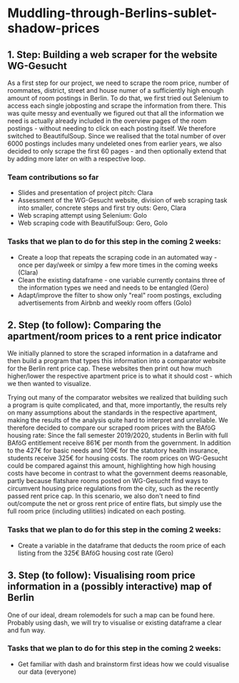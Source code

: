 # Muddling-through-Berlins-sublet-shadow-prices


## 1. Step: Building a web scraper for the website WG-Gesucht 

As a first step for our project, we need to scrape the room price, number of roommates, district, street and house numer of a sufficiently high enough amount of room postings in Berlin. To do that, we first tried out Selenium to access each single jobposting and scrape the information from there. This was quite messy and eventually we figured out that all the information we need is actually already included in the overview pages of the room postings - without needing to click on each posting itself. We therefore switched to BeautifulSoup. Since we realised that the total number of over 6000 postings includes many undeleted ones from earlier years, we also decided to only scrape the first 60 pages - and then optionally extend that by adding more later on with a respective loop. 

### Team contributions so far
- Slides and presentation of project pitch: Clara 
- Assessment of the WG-Gesucht website, division of web scraping task into smaller, concrete steps and first try outs: Gero, Clara
- Web scraping attempt using Selenium: Golo
- Web scraping code with BeautifulSoup: Gero, Golo

### Tasks that we plan to do for this step in the coming 2 weeks: 
- Create a loop that repeats the scraping code in an automated way - once per day/week or simlpy a few more times in the coming weeks (Clara)
- Clean the existing dataframe - one variable currently contains three of the information types we need and needs to be entangled (Gero)
- Adapt/improve the filter to show only "real" room postings, excluding advertisements from Airbnb and weekly room offers (Golo)


## 2. Step (to follow): Comparing the apartment/room prices to a rent price indicator 

We initially planned to store the scraped information in a dataframe and then build a program that types this information into a comparator website for the Berlin rent price cap. These websites then print out how much higher/lower the respective apartment price is to what it should cost - which we then wanted to visualize. 

Trying out many of the comparator websites we realized that building such a program is quite complicated, and that, more importantly, the results rely on many assumptions about the standards in the respective apartment, making the results of the analysis quite hard to interpret and unreliable. We therefore decided to compare our scraped room prices with the BAföG housing rate: Since the fall semester 2019/2020, students in Berlin with full BAföG entitlement receive 861€ per month from the government. In addition to the 427€ for basic needs and 109€ for the statutory health insurance, students receive 325€ for housing costs. The room prices on WG-Gesucht could be compared against this amount, highlighting how high housing costs have become in contrast to what the government deems reasonable, partly because flatshare rooms posted on WG-Gesucht find ways to circumvent housing price regulations from the city, such as the recently passed rent price cap. In this scenario, we also don't need to find out/compute the net or gross rent price of entire flats, but simply use the full room price (including utilities) indicated on each posting. 

### Tasks that we plan to do for this step in the coming 2 weeks: 
- Create a variable in the dataframe that deducts the room price of each listing from the 325€ BAföG housing cost rate (Gero)


## 3. Step (to follow): Visualising room price information in a (possibly interactive) map of Berlin

One of our ideal, dream rolemodels for such a map can be found here. 
Probably using dash, we will try to visualise or existing dataframe a clear and fun way. 

### Tasks that we plan to do for this step in the coming 2 weeks: 
- Get familiar with dash and brainstorm first ideas how we could visualise our data (everyone)
